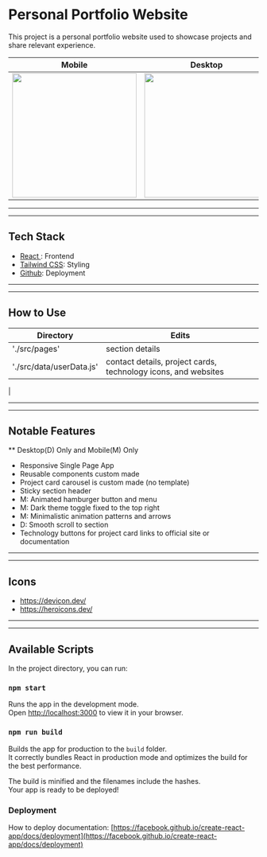 # Personal Portfolio Website

This project is a personal portfolio website used to showcase projects and share relevant experience. 

<!-- ![Mobile Gif](https://i.imgur.com/dmuO8TZ.gif|width=100px)
![Desktop static](https://i.imgur.com/hl8ZE66.png)
![Mobile static](https://i.imgur.com/b6vD8SZ.png) -->


| Mobile | Desktop |
| ----------- | ----------- |
| <img src="https://i.imgur.com/8v3okP7.gif" width="250px"  /> | <img src="https://i.imgur.com/rXMB0Y7.png" width="250px" /> |


<!-- <img src="https://i.imgur.com/dmuO8TZ.gif" width="100" /> -->
<!-- <img src="https://i.imgur.com/hl8ZE66.png" width="400"/>
<img src="https://i.imgur.com/b6vD8SZ.png" width="200"/>
 -->



---------------------
---------------------

## Tech Stack
- [ React ](https://github.com/facebook/create-react-app): Frontend
- [ Tailwind CSS](https://tailwindcss.com/): Styling
- [Github](https://github.com/): Deployment
  
---------------------
---------------------

## How to Use

| Directory | Edits |
| ----------- | ----------- |
| './src/pages' | section details |
| './src/data/userData.js' | contact details, project cards, technology icons, and websites  |
|

---------------------
---------------------
## Notable Features
** Desktop(D) Only and Mobile(M) Only
- Responsive Single Page App
- Reusable components custom made
- Project card carousel is custom made (no template)
- Sticky section header
- M: Animated hamburger button and menu
- M: Dark theme toggle fixed to the top right
- M: Minimalistic animation patterns and arrows
- D: Smooth scroll to section
- Technology buttons for project card links to official site or documentation

---------------------
---------------------

## Icons
- https://devicon.dev/
- https://heroicons.dev/

----------------------
---------------------

## Available Scripts

In the project directory, you can run:

### `npm start`

Runs the app in the development mode.\
Open [http://localhost:3000](http://localhost:3000) to view it in your browser.


### `npm run build`

Builds the app for production to the `build` folder.\
It correctly bundles React in production mode and optimizes the build for the best performance.

The build is minified and the filenames include the hashes.\
Your app is ready to be deployed!



### Deployment

How to deploy documentation: [https://facebook.github.io/create-react-app/docs/deployment](https://facebook.github.io/create-react-app/docs/deployment)

